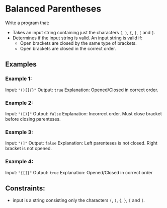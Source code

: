 # Balanced Parentheses

Write a program that:

- Takes an input string containing just the characters `(`, `)`, `{`, `}`, `[` and `]`.
- Determines if the input string is valid. An input string is valid if:
  - Open brackets are closed by the same type of brackets.
  - Open brackets are closed in the correct order.

## Examples

### Example 1:

Input: `"()[]{}"`
Output: `true`
Explanation: Opened/Closed in correct order.

### Example 2:

Input: `"([)]"`
Output: `false`
Explanation: Incorrect order. Must close bracket before closing parenteses.

### Example 3:

Input: `"(]"`
Output: `false`
Explanation: Left parenteses is not closed. Right bracket is not opened.

### Example 4:

Input: `"{[]}"`
Output: `true`
Explanation: Opened/Closed in correct order

## Constraints:

- input is a string consisting only the characters `(`, `)`, `{`, `}`, `[` and `]`.
